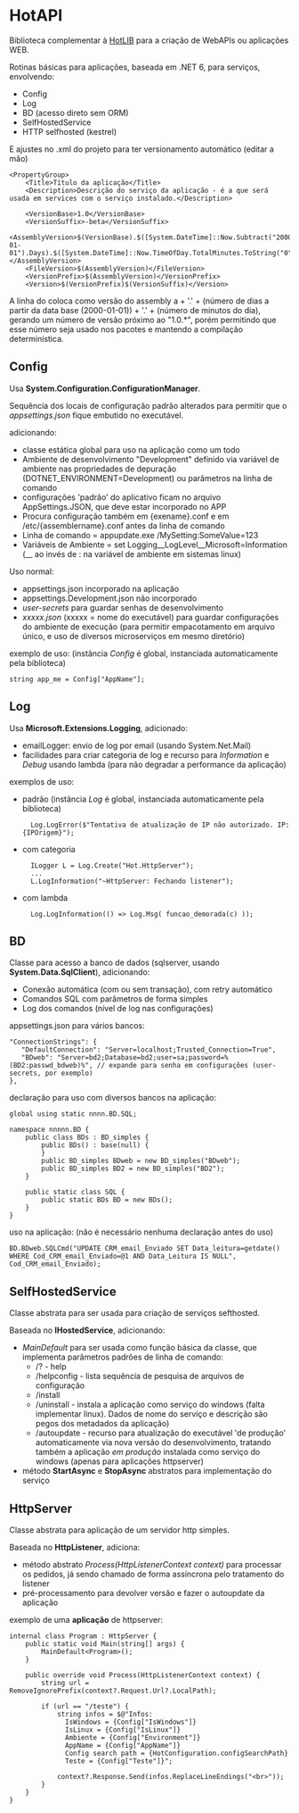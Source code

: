 ﻿# HotAPI

Biblioteca complementar à <a href="https://github.com/mrebello/HotLIB">HotLIB</a> para a criação de WebAPIs ou aplicações WEB.


Rotinas básicas para aplicações, baseada em .NET 6, para serviços, envolvendo:
- Config
- Log
- BD (acesso direto sem ORM)
- SelfHostedService
- HTTP selfhosted (kestrel)

E ajustes no .xml do projeto para ter versionamento automático (editar a mão)

	<PropertyGroup>
		<Title>Título da aplicação</Title>
		<Description>Descrição do serviço da aplicação - é a que será usada em services com o serviço instalado.</Description>

		<VersionBase>1.0</VersionBase>
		<VersionSuffix>-beta</VersionSuffix>
		<AssemblyVersion>$(VersionBase).$([System.DateTime]::Now.Subtract("2000-01-01").Days).$([System.DateTime]::Now.TimeOfDay.TotalMinutes.ToString("0"))</AssemblyVersion>
		<FileVersion>$(AssemblyVersion)</FileVersion>
		<VersionPrefix>$(AssemblyVersion)</VersionPrefix>
		<Version>$(VersionPrefix)$(VersionSuffix)</Version>

A linha do <AssemblyVersion> coloca como versão do assembly a <VersionBase> + '.' + (número de dias a partir da data base (2000-01-01)) + '.' + (número de minutos do dia), gerando um número de versão próximo ao "1.0.*", porém permitindo que esse número seja usado nos pacotes e mantendo a compilação determinística.

## Config

Usa **System.Configuration.ConfigurationManager**.

Sequência dos locais de configuração padrão alterados para permitir que o *appsettings.json* fique embutido no executável. 

 adicionando:

- classe estática global para uso na aplicação como um todo
- Ambiente de desenvolvimento "Development" definido via variável de ambiente nas propriedades de depuração (DOTNET_ENVIRONMENT=Development) ou parâmetros na linha de comando
- configurações 'padrão' do aplicativo ficam no arquivo AppSettings.JSON, que deve estar incorporado no APP
- Procura configuração também em {exename}.conf e em /etc/{assemblername}.conf antes da linha de comando
- Linha de comando = appupdate.exe /MySetting:SomeValue=123
- Variáveis de Ambiente = set Logging__LogLevel__Microsoft=Information      (__ ao invés de : na variável de ambiente em sistemas linux)

Uso normal:

- appsettings.json incorporado na aplicação
- appsettings.Development.json não incorporado
- *user-secrets* para guardar senhas de desenvolvimento
- *xxxxx.json* (xxxxx = nome do executável) para guardar configurações do ambiente de execução (para permitir empacotamento em arquivo único, e uso de diversos microserviços em mesmo diretório)

exemplo de uso: (instância *Config* é global, instanciada automaticamente pela biblioteca)

    string app_me = Config["AppName"];


## Log

Usa **Microsoft.Extensions.Logging**, adicionado:

- emailLogger: envio de log por email (usando System.Net.Mail)
- facilidades para criar categoria de log e recurso para *Information* e *Debug* usando lambda (para não degradar a performance da aplicação)

exemplos de uso:

- padrão (instância *Log* é global, instanciada automaticamente pela biblioteca)

        Log.LogError($"Tentativa de atualização de IP não autorizado. IP: {IPOrigem}");


- com categoria

        ILogger L = Log.Create("Hot.HttpServer");
		...
        L.LogInformation("~HttpServer: Fechando listener");

- com lambda

        Log.LogInformation(() => Log.Msg( funcao_demorada(c) ));


## BD

Classe para acesso a banco de dados (sqlserver, usando **System.Data.SqlClient**), adicionando:

- Conexão automática (com ou sem transação), com retry automático
- Comandos SQL com parâmetros de forma simples
- Log dos comandos (nível de log nas configurações)

appsettings.json para vários bancos:

    "ConnectionStrings": {
       "DefaultConnection": "Server=localhost;Trusted_Connection=True",
       "BDweb": "Server=bd2;Database=bd2;user=sa;password=%(BD2:passwd_bdweb)%", // expande para senha em configurações (user-secrets, por exemplo)
    },


declaração para uso com diversos bancos na aplicação:

    global using static nnnn.BD.SQL;

    namespace nnnnn.BD {
        public class BDs : BD_simples {
            public BDs() : base(null) {
            }
            public BD_simples BDweb = new BD_simples("BDweb");
            public BD_simples BD2 = new BD_simples("BD2");
        }

        public static class SQL {
            public static BDs BD = new BDs();
        }
    }

uso na aplicação: (não é necessário nenhuma declaração antes do uso)

    BD.BDweb.SQLCmd("UPDATE CRM_email_Enviado SET Data_leitura=getdate() WHERE Cod_CRM_email_Enviado=@1 AND Data_Leitura IS NULL", Cod_CRM_email_Enviado);


## SelfHostedService

Classe abstrata para ser usada para criação de serviços sefthosted.

Baseada no **IHostedService**, adicionando:

- *MainDefault* para ser usada como função básica da classe, que implementa parâmetros padrões de linha de comando:
    - /? - help
    - /helpconfig  - lista sequência de pesquisa de arquivos de configuração
    - /install
    - /uninstall   - instala a aplicação como serviço do windows (falta implementar linux). Dados de nome do serviço e descrição são pegos dos metadados da aplicação)
    - /autoupdate  - recurso para atualização do executável 'de produção' automaticamente via nova versão do desenvolvimento, tratando também a aplicação *em produção* instalada como serviço do windows (apenas para aplicações httpserver)
- método **StartAsync** e **StopAsync** abstratos para implementação do serviço

## HttpServer

Classe abstrata para aplicação de um servidor http simples.

Baseada no **HttpListener**, adiciona:

- método abstrato *Process(HttpListenerContext context)* para processar os pedidos, já sendo chamado de forma assíncrona pelo tratamento do listener
- pré-processamento para devolver versão e fazer o autoupdate da aplicação

exemplo de uma **aplicação** de httpserver:

    internal class Program : HttpServer {
        public static void Main(string[] args) {
            MainDefault<Program>();
        }

        public override void Process(HttpListenerContext context) {
            string url = RemoveIgnorePrefix(context?.Request.Url?.LocalPath);

            if (url == "/teste") {
                string infos = $@"Infos:
                  IsWindows = {Config["IsWindows"]}
                  IsLinux = {Config["IsLinux"]}
                  Ambiente = {Config["Environment"]}
                  AppName = {Config["AppName"]}
                  Config search path = {HotConfiguration.configSearchPath}
                  Teste = {Config["Teste"]}";

                context?.Response.Send(infos.ReplaceLineEndings("<br>"));
            }
        }
    }

